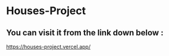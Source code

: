 ﻿# Houses-Project

## You can visit it from the link down below : 

https://houses-project.vercel.app/
